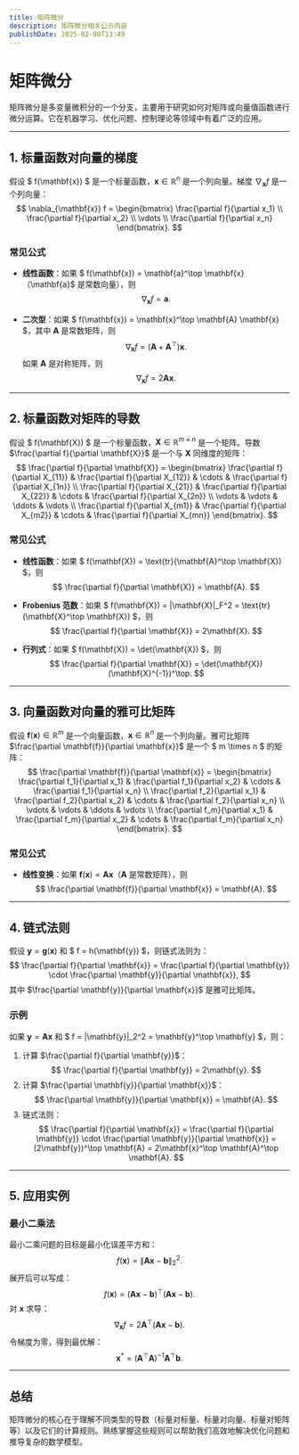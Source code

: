 ```yaml
---
title: 矩阵微分
description: 矩阵微分相关公示内容
publishDate: 2025-02-08T13:49
---
```

# 矩阵微分

矩阵微分是多变量微积分的一个分支，主要用于研究如何对矩阵或向量值函数进行微分运算。它在机器学习、优化问题、控制理论等领域中有着广泛的应用。

---

## 1. 标量函数对向量的梯度

假设 $ f(\mathbf{x}) $ 是一个标量函数，$\mathbf{x} \in \mathbb{R}^n$ 是一个列向量。梯度 $\nabla_{\mathbf{x}} f$ 是一个列向量：
$$
\nabla_{\mathbf{x}} f = \begin{bmatrix}
\frac{\partial f}{\partial x_1} \\
\frac{\partial f}{\partial x_2} \\
\vdots \\
\frac{\partial f}{\partial x_n}
\end{bmatrix}.
$$

### 常见公式
- **线性函数**：如果 $ f(\mathbf{x}) = \mathbf{a}^\top \mathbf{x} $（$\mathbf{a}$ 是常数向量），则
  $$
  \nabla_{\mathbf{x}} f = \mathbf{a}.
  $$

- **二次型**：如果 $ f(\mathbf{x}) = \mathbf{x}^\top \mathbf{A} \mathbf{x} $，其中 $\mathbf{A}$ 是常数矩阵，则
  $$
  \nabla_{\mathbf{x}} f = (\mathbf{A} + \mathbf{A}^\top)\mathbf{x}.
  $$
  如果 $\mathbf{A}$ 是对称矩阵，则
  $$
  \nabla_{\mathbf{x}} f = 2\mathbf{A}\mathbf{x}.
  $$

---

## 2. 标量函数对矩阵的导数

假设 $ f(\mathbf{X}) $ 是一个标量函数，$\mathbf{X} \in \mathbb{R}^{m \times n}$ 是一个矩阵。导数 $\frac{\partial f}{\partial \mathbf{X}}$ 是一个与 $\mathbf{X}$ 同维度的矩阵：
$$
\frac{\partial f}{\partial \mathbf{X}} = \begin{bmatrix}
\frac{\partial f}{\partial X_{11}} & \frac{\partial f}{\partial X_{12}} & \cdots & \frac{\partial f}{\partial X_{1n}} \\
\frac{\partial f}{\partial X_{21}} & \frac{\partial f}{\partial X_{22}} & \cdots & \frac{\partial f}{\partial X_{2n}} \\
\vdots & \vdots & \ddots & \vdots \\
\frac{\partial f}{\partial X_{m1}} & \frac{\partial f}{\partial X_{m2}} & \cdots & \frac{\partial f}{\partial X_{mn}}
\end{bmatrix}.
$$

### 常见公式
- **线性函数**：如果 $ f(\mathbf{X}) = \text{tr}(\mathbf{A}^\top \mathbf{X}) $，则
  $$
  \frac{\partial f}{\partial \mathbf{X}} = \mathbf{A}.
  $$

- **Frobenius 范数**：如果 $ f(\mathbf{X}) = \|\mathbf{X}\|_F^2 = \text{tr}(\mathbf{X}^\top \mathbf{X}) $，则
  $$
  \frac{\partial f}{\partial \mathbf{X}} = 2\mathbf{X}.
  $$

- **行列式**：如果 $ f(\mathbf{X}) = \det(\mathbf{X}) $，则
  $$
  \frac{\partial f}{\partial \mathbf{X}} = \det(\mathbf{X})(\mathbf{X}^{-1})^\top.
  $$

---

## 3. 向量函数对向量的雅可比矩阵

假设 $\mathbf{f}(\mathbf{x}) \in \mathbb{R}^m$ 是一个向量函数，$\mathbf{x} \in \mathbb{R}^n$ 是一个列向量。雅可比矩阵 $\frac{\partial \mathbf{f}}{\partial \mathbf{x}}$ 是一个 $ m \times n $ 的矩阵：
$$
\frac{\partial \mathbf{f}}{\partial \mathbf{x}} =
\begin{bmatrix}
\frac{\partial f_1}{\partial x_1} & \frac{\partial f_1}{\partial x_2} & \cdots & \frac{\partial f_1}{\partial x_n} \\
\frac{\partial f_2}{\partial x_1} & \frac{\partial f_2}{\partial x_2} & \cdots & \frac{\partial f_2}{\partial x_n} \\
\vdots & \vdots & \ddots & \vdots \\
\frac{\partial f_m}{\partial x_1} & \frac{\partial f_m}{\partial x_2} & \cdots & \frac{\partial f_m}{\partial x_n}
\end{bmatrix}.
$$

### 常见公式
- **线性变换**：如果 $\mathbf{f}(\mathbf{x}) = \mathbf{A}\mathbf{x}$（$\mathbf{A}$ 是常数矩阵），则
  $$
  \frac{\partial \mathbf{f}}{\partial \mathbf{x}} = \mathbf{A}.
  $$

---

## 4. 链式法则

假设 $\mathbf{y} = \mathbf{g}(\mathbf{x})$ 和 $ f = h(\mathbf{y}) $，则链式法则为：
$$
\frac{\partial f}{\partial \mathbf{x}} = \frac{\partial f}{\partial \mathbf{y}} \cdot \frac{\partial \mathbf{y}}{\partial \mathbf{x}},
$$
其中 $\frac{\partial \mathbf{y}}{\partial \mathbf{x}}$ 是雅可比矩阵。

### 示例
如果 $\mathbf{y} = \mathbf{A}\mathbf{x}$ 和 $ f = \|\mathbf{y}\|_2^2 = \mathbf{y}^\top \mathbf{y} $，则：
1. 计算 $\frac{\partial f}{\partial \mathbf{y}}$：
   $$
   \frac{\partial f}{\partial \mathbf{y}} = 2\mathbf{y}.
   $$
2. 计算 $\frac{\partial \mathbf{y}}{\partial \mathbf{x}}$：
   $$
   \frac{\partial \mathbf{y}}{\partial \mathbf{x}} = \mathbf{A}.
   $$
3. 链式法则：
   $$
   \frac{\partial f}{\partial \mathbf{x}} = \frac{\partial f}{\partial \mathbf{y}} \cdot \frac{\partial \mathbf{y}}{\partial \mathbf{x}} = (2\mathbf{y})^\top \mathbf{A} = 2\mathbf{x}^\top \mathbf{A}^\top \mathbf{A}.
   $$

---

## 5. 应用实例

### 最小二乘法
最小二乘问题的目标是最小化误差平方和：
$$
f(\mathbf{x}) = \|\mathbf{A}\mathbf{x} - \mathbf{b}\|_2^2.
$$
展开后可以写成：
$$
f(\mathbf{x}) = (\mathbf{A}\mathbf{x} - \mathbf{b})^\top (\mathbf{A}\mathbf{x} - \mathbf{b}).
$$
对 $\mathbf{x}$ 求导：
$$
\nabla_{\mathbf{x}} f = 2\mathbf{A}^\top (\mathbf{A}\mathbf{x} - \mathbf{b}).
$$
令梯度为零，得到最优解：
$$
\mathbf{x}^* = (\mathbf{A}^\top \mathbf{A})^{-1} \mathbf{A}^\top \mathbf{b}.
$$

---

## 总结

矩阵微分的核心在于理解不同类型的导数（标量对标量、标量对向量、标量对矩阵等）以及它们的计算规则。熟练掌握这些规则可以帮助我们高效地解决优化问题和推导复杂的数学模型。
